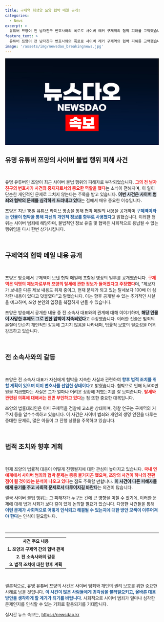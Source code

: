 ```yaml
---
title: 구제역 희생양 쯔양 협박 메일 공개!
categories:
  - News
excerpt: >
  유튜버 쯔양이 전 남자친구 변호사와의 폭로로 사이버 레커 구제역의 협박 피해를 고백했습니다. 협박 메일과 탈세 의혹을 공개하며 복잡한 법적 다툼에 휘말린 상황, 진실은 과연 무엇일까요? 클릭 유도!
feature_text: >
  유튜버 쯔양이 전 남자친구 변호사와의 폭로로 사이버 레커 구제역의 협박 피해를 고백했습니다. 협박 메일과 탈세 의혹을 공개하며 복잡한 법적 다툼에 휘말린 상황, 진실은 과연 무엇일까요? 클릭 유도!
image: '/assets/img/newsdao_breakingnews.jpg'
---
```


<p><img src="/assets/img/newsdao_breakingnews.jpg" alt="koreaapp 속보" /></p>

<h2 data-ke-size="size26">유명 유튜버 쯔양의 사이버 불법 행위 피해 사건</h2>

<p data-ke-size="size16">&nbsp;</p>

<p>유명 유튜버인 쯔양이 최근 사이버 불법 행위의 피해자로 부각되었습니다. <b><span style="color: #ee2323;">그의 전 남자친구의 변호사가 사건의 중재자로서의 중요한 역할을 했다</span></b>는 소식이 전해지며, 이 일이 단순한 개인적인 문제로 그치지 않는다는 주목을 받고 있습니다. <b><span style="background-color: #21538527;">이번 사건은 사이버 범죄와 협박의 문제를 심각하게 드러내고 있다</span></b>는 점에서 매우 중요한 이슈입니다.</p>

<p>쯔양은 지난 18일 유튜브 라이브 방송을 통해 협박 메일의 내용을 공개하며 <b><span style="color: #1a5490;">구제역이라는 인물이 협박을 통해 자신의 개인적 정보를 함부로 사용했다</span></b>고 밝혔습니다. 이러한 행위는 사이버 범죄에 해당하며, 불법적인 정보 유출 및 협박은 사회적으로 용납될 수 없는 행위임을 다시 한번 상기시킵니다.</p>

<p data-ke-size="size16">&nbsp;</p>

<h2 data-ke-size="size26">구제역의 협박 메일 내용 공개</h2>

<p data-ke-size="size16">&nbsp;</p>

<p>쯔양은 방송에서 구제역이 보낸 협박 메일에 포함된 영상의 일부를 공개했습니다. <b><span style="color: #ee2323;">구제역은 익명의 제보자로부터 쯔양의 탈세에 관한 정보가 들어있다고 주장했다</span></b>며, "제보자가 보내준 다른 제보 내용도 취재 중이고, 현재 문제가 되고 있는 탈세보다 100배 더 심각한 내용이 있다고 덧붙였다"고 말했습니다. 이는 향후 공개될 수 있는 추가적인 사실을 예고하며, 쯔양 본인의 입장을 복잡하게 만들 수 있습니다.</p>

<p>쯔양은 방송에서 공개한 내용 중 전 소속사 대표와의 관계에 대해 이야기하며, <b><span style="background-color: #21538527;">해당 인물이 사망한 후에도 그로 인한 압박이 지속되었다</span></b>고 주장했습니다. 이러한 진술은 범죄의 본질이 단순히 개인적인 갈등에 그치지 않음을 나타내며, 법률적 보호의 필요성을 더욱 강조하고 있습니다.</p>

<p data-ke-size="size16">&nbsp;</p>

<h2 data-ke-size="size26">전 소속사와의 갈등</h2>

<p data-ke-size="size16">&nbsp;</p>

<p>쯔양은 전 소속사 대표가 자신에게 협박을 지속한 사실과 관련하여 <b><span style="color: #1a5490;">향후 법적 조치를 취할 계획이 있으며 이미 변호사를 선임한 상태이다</span></b>고 밝혔습니다. 협박으로 인해 5,500만 원을 지급했다는 사실은 그가 얼마나 어려운 상황에 처했는지를 잘 보여줍니다. <b><span style="color: #ee2323;">탈세와 관련된 의혹에 대해서는 전면 부인하고 있다</span></b>는 점 또한 중요한 대목입니다.</p>

<p>쯔양의 법률대리인은 이미 구제역을 검찰에 고소한 상태이며, 경찰 연구는 구제역의 거주지 등을 압수수색하고 있습니다. 이 사건은 사이버 범죄와 개인의 생명 안전을 다루는 중대한 문제로, 많은 이들이 그 진행 상황을 주목하고 있습니다.</p>

<p data-ke-size="size16">&nbsp;</p>

<h2 data-ke-size="size26">법적 조치와 향후 계획</h2>

<p data-ke-size="size16">&nbsp;</p>

<p>현재 쯔양의 법률적 대응이 어떻게 진행될지에 대한 관심이 높아지고 있습니다. <b><span style="color: #ee2323;">국내 연예계에서 사이버 범죄와 협박 문제는 종종 불거지곤 했으며, 쯔양의 사건이 하나의 전환점이 될 것이라는 분석이 나오고 있다</span></b>는 점도 주목할 만합니다. <b><span style="background-color: #21538527;">이 사건이 다른 피해자들에게 용기를 주고 사회적 문제로서 다루어지길 바란다</span></b>는 의견이 많습니다.</p>

<p>결국 사이버 불법 행위는 그 피해자가 누구든 간에 큰 영향을 미칠 수 있기에, 이러한 문제에 대해 법과 사회가 보다 깊이 있게 논의할 필요가 있습니다. 다양한 사건들을 통해 <b><span style="color: #1a5490;">이런 문제가 사회적으로 어떻게 인식되고 해결될 수 있는지에 대한 방안 모색이 이루어져야 한다</span></b>는 인식이 필요합니다.</p>

<p data-ke-size="size16">&nbsp;</p>

<hr>

<table style="width: 100%;">
<tr>
<td style="text-align: center; height: 17px;"><b>사건 주요 내용</b></td>
</tr>
<tr>
<td style="text-align: center; height: 17px;"><b>1. 쯔양과 구제역 간의 협박 관계</b></td>
</tr>
<tr>
<td style="text-align: center; height: 17px;"><b>2. 전 소속사와의 갈등</b></td>
</tr>
<tr>
<td style="text-align: center; height: 17px;"><b>3. 법적 조치에 대한 향후 계획</b></td>
</tr>
</table>

<p data-ke-size="size16">&nbsp;</p>

<p>결론적으로, 유명 유튜버 쯔양의 사건은 사이버 범죄와 개인의 권리 보호를 위한 중요한 사례로 남을 것입니다. <b><span style="color: #1a5490;">이 사건이 많은 사람들에게 경각심을 불러일으키고, 올바른 대응 방안을 생각하게 할 계기가 되기를 바랍니다</span></b>. 사회적으로 사이버 범죄가 얼마나 심각한 문제인지를 인식할 수 있는 기회로 활용되기를 기대합니다.</p>
실시간 뉴스 속보는, <a href="https://newsdao.kr" rel="dofollow">https://newsdao.kr</a>


